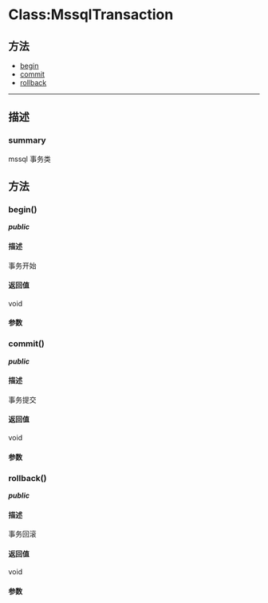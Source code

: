 # Class:MssqlTransaction   
## 方法
+ [begin](#METHOD_begin)
+ [commit](#METHOD_commit)
+ [rollback](#METHOD_rollback)
---   
## 描述
   
### summary   
mssql 事务类  
   
## 方法   
### <a id="METHOD_begin">begin()</a>   
***public***   
#### 描述   
事务开始   
#### 返回值   
void   
#### 参数   
### <a id="METHOD_commit">commit()</a>   
***public***   
#### 描述   
事务提交   
#### 返回值   
void   
#### 参数   
### <a id="METHOD_rollback">rollback()</a>   
***public***   
#### 描述   
事务回滚   
#### 返回值   
void   
#### 参数   
